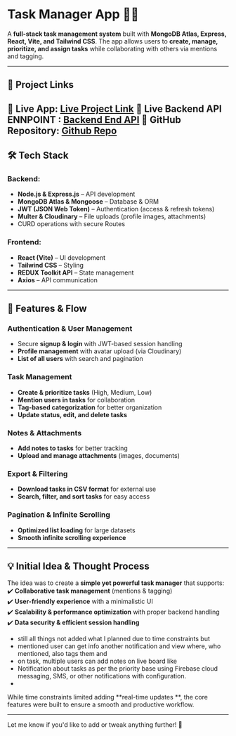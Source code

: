 # **Task Manager App** 📝🚀  

A **full-stack task management system** built with **MongoDB Atlas, Express, React, Vite, and Tailwind CSS**. The app allows users to **create, manage, prioritize, and assign tasks** while collaborating with others via mentions and tagging.  

---

## **🔗 Project Links**  
🔗 **Live App:** [Live Project Link](https://todos-seven-roan.vercel.app) 
🔗 **Live Backend API ENNPOINT :** [Backend End API](https://kk-todos.onrender.com)
📂 **GitHub Repository:** [Github Repo](https://github.com/kirankuyate2157/todos)
---

## **🛠 Tech Stack**  
### **Backend:**  
- **Node.js & Express.js** – API development  
- **MongoDB Atlas & Mongoose** – Database & ORM  
- **JWT (JSON Web Token)** – Authentication (access & refresh tokens)  
- **Multer & Cloudinary** – File uploads (profile images, attachments)  
- CURD operations with secure Routes

### **Frontend:**  
- **React (Vite)** – UI development  
- **Tailwind CSS** – Styling  
- **REDUX Toolkit API** – State management  
- **Axios** – API communication 

---

## **🔹 Features & Flow**  
### **Authentication & User Management**  
- Secure **signup & login** with JWT-based session handling  
- **Profile management** with avatar upload (via Cloudinary)  
- **List of all users** with search and pagination  

### **Task Management**  
- **Create & prioritize tasks** (High, Medium, Low)  
- **Mention users in tasks** for collaboration  
- **Tag-based categorization** for better organization  
- **Update status, edit, and delete tasks**  

### **Notes & Attachments**  
- **Add notes to tasks** for better tracking  
- **Upload and manage attachments** (images, documents)  

### **Export & Filtering**  
- **Download tasks in CSV format** for external use  
- **Search, filter, and sort tasks** for easy access  

### **Pagination & Infinite Scrolling**  
- **Optimized list loading** for large datasets  
- **Smooth infinite scrolling experience**  

---

## **💡 Initial Idea & Thought Process**  
The idea was to create a **simple yet powerful task manager** that supports:  
✔️ **Collaborative task management** (mentions & tagging)  
✔️ **User-friendly experience** with a minimalistic UI  
✔️ **Scalability & performance optimization** with proper backend handling  
✔️ **Data security & efficient session handling**
- still all things not added what I planned due  to time constraints but 
- mentioned user can get info another notification and view where, who mentioned, also tags them and 
- on task, multiple users can add notes on live  board like 
- Notification about tasks as per the priority base using Firebase cloud messaging, SMS, or other notifications with configuration.
- 

While time constraints limited adding **real-time updates **, the core features were built to ensure a smooth and productive workflow.  

---



Let me know if you'd like to add or tweak anything further! 🚀
